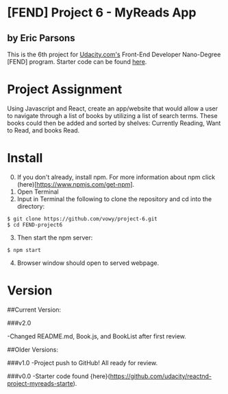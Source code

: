 # [FEND] Project 6 - MyReads App

by Eric Parsons
---
This is the 6th project for [Udacity.com's](https://udacity.com/) Front-End Developer Nano-Degree [FEND] program. Starter code can be found [here](https://github.com/udacity/reactnd-project-myreads-starter).

# Project Assignment

Using Javascript and React, create an app/website that would allow a user to navigate through a list of books by utilizing a list of search terms. These books could then be added and sorted by shelves: Currently Reading, Want to Read, and books Read.

# Install

0. If you don't already, install npm. For more information about npm click (here)[https://www.npmjs.com/get-npm].
1. Open Terminal
2. Input in Terminal the following to clone the repository and cd into the directory:
```
$ git clone https://github.com/vowy/project-6.git
$ cd FEND-project6
```
3.  Then start the npm server:
```
$ npm start
```
4. Browser window should open to served webpage.

# Version

##Current Version:

###v2.0

-Changed README.md, Book.js, and BookList after first review.

##Older Versions:

###v1.0
-Project push to GitHub! All ready for review.

###v0.0
-Starter code found {here}(https://github.com/udacity/reactnd-project-myreads-starte).
